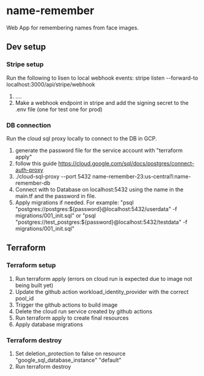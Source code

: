 # name-remember

Web App for remembering names from face images.

## Dev setup

### Stripe setup

Run the following to lisen to local webhook events:
stripe listen --forward-to localhost:3000/api/stripe/webhook

1. ....
2. Make a webhook endpoint in stripe and add the signing secret to the .env file (one for test one for prod)

### DB connection

Run the cloud sql proxy locally to connect to the DB in GCP.

1. generate the password file for the service account with "terraform apply"
2. follow this guide https://cloud.google.com/sql/docs/postgres/connect-auth-proxy
3. ./cloud-sql-proxy --port 5432 name-remember-23:us-central1:name-remember-db
4. Connect with to Database on localhost:5432 using the name in the main.tf and the password in file.
5. Apply migrations if needed. For example: "psql "postgres://postgres:${password}@localhost:5432/userdata" -f migrations/001_init.sql" or "psql "postgres://test_postgres:${password}@localhost:5432/testdata" -f migrations/001_init.sql"

## Terraform

### Terraform setup

1. Run terraform apply (errors on cloud run is expected due to image not being built yet)
2. Update the github action workload_identity_provider with the correct pool_id
3. Trigger the github actions to build image
4. Delete the cloud run service created by github actions
5. Run terraform apply to create final resources
6. Apply database migrations

### Terraform destroy

1. Set deletion_protection to false on resource "google_sql_database_instance" "default"
2. Run terraform destroy
